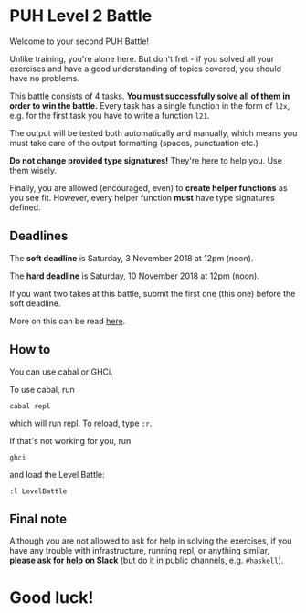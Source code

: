 # PUH Level 2 Battle

Welcome to your second PUH Battle!

Unlike training, you're alone here. But don't fret - if you solved all your
exercises and have a good understanding of topics covered, you should have
no problems.

This battle consists of 4 tasks. **You must successfully solve all of them in
order to win the battle.** Every task has a single function in the form of
`l2x`, e.g. for the first task you have to write a function `l21`.

The output will be tested both automatically and manually, which means you must
take care of the output formatting (spaces, punctuation etc.)

**Do not change provided type signatures!** They're here to help you. Use them
wisely.

Finally, you are allowed (encouraged, even) to **create helper functions** as
you see fit. However, every helper function **must** have type signatures
defined.

## Deadlines

The **soft deadline** is Saturday, 3 November 2018 at 12pm (noon).

The **hard deadline** is Saturday, 10 November 2018 at 12pm (noon).

If you want two takes at this battle, submit the first one (this one) before the
soft deadline.

More on this can be read [here](https://puh.takelab.fer.hr/PUH/readme/blob/master/markdown/course-organisation.md#submission-deadlines).

## How to

You can use cabal or GHCi.

To use cabal, run

```
cabal repl
```

which will run repl. To reload, type `:r`.

If that's not working for you, run

```
ghci
```

and load the Level Battle:

```
:l LevelBattle
```

## Final note

Although you are not allowed to ask for help in solving the exercises, if you
have any trouble with infrastructure, running repl, or anything similar,
**please ask for help on Slack** (but do it in public channels, e.g. `#haskell`).

# Good luck!
